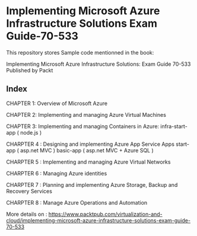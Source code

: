 # Implementing Microsoft Azure Infrastructure Solutions Exam Guide-70-533 
This repository stores Sample code mentionned in the book:

Implementing Microsoft Azure Infrastructure Solutions: Exam Guide 70-533 Published by Packt



## Index 

CHAPTER 1: Overview of Microsoft Azure

CHAPTER 2: Implementing and managing Azure Virtual Machines 

CHAPTER 3: Implementing and managing Containers in Azure: 
infra-start-app ( node.js )

CHARPTER 4 : Designing and implementing Azure App Service Apps
start-app ( asp.net MVC )
basic-app ( asp.net MVC + Azure SQL )

CHARPTER 5 : Implementing and managing Azure Virtual Networks

CHARPTER 6 : Managing Azure identities 

CHARPTER 7 : Planning and implementing Azure Storage,  Backup and Recovery Services

CHARPTER 8 : Manage Azure Operations and Automation


More details on : 
https://www.packtpub.com/virtualization-and-cloud/implementing-microsoft-azure-infrastructure-solutions-exam-guide-70-533
